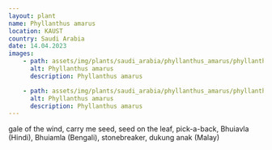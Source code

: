 ```yaml
---
layout: plant
name: Phyllanthus amarus
location: KAUST
country: Saudi Arabia
date: 14.04.2023
images:
    - path: assets/img/plants/saudi_arabia/phyllanthus_amarus/phyllanthus_amarus_1.jpg
      alt: Phyllanthus amarus
      description: Phyllanthus amarus

    - path: assets/img/plants/saudi_arabia/phyllanthus_amarus/phyllanthus_amarus_2.jpg
      alt: Phyllanthus amarus
      description: Phyllanthus amarus
---
```

gale of the wind, carry me seed, seed on the leaf, pick-a-back, Bhuiavla (Hindi), Bhuiamla (Bengali), stonebreaker, dukung anak (Malay)